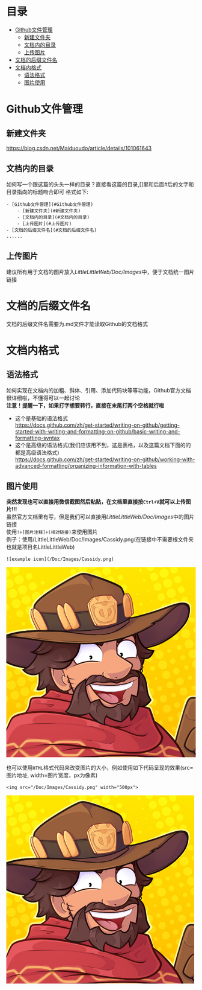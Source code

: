 # 目录
- [Github文件管理](#Github文件管理)
	- [新建文件夹](#新建文件夹)
	- [文档内的目录](#文档内的目录)
	- [上传图片](#上传图片)
- [文档的后缀文件名](#文档的后缀文件名)
- [文档内格式](#文档内格式)
	- [语法格式](#语法格式)
	- [图片使用](#图片使用)

# Github文件管理
## 新建文件夹
https://blog.csdn.net/Maiduoudo/article/details/101061643

## 文档内的目录
如何写一个跟这篇的头头一样的目录？直接看这篇的目录,[]里和后面#后的文字和目录指向的标题吻合即可
格式如下:
```
- [Github文件管理](#Github文件管理)
	- [新建文件夹](#新建文件夹)
	- [文档内的目录](#文档内的目录)
	- [上传图片](#上传图片)
- [文档的后缀文件名](#文档的后缀文件名)
......
```

## 上传图片
建议所有用于文档的图片放入*LittleLittleWeb/Doc/Images*中，便于文档统一图片链接

# 文档的后缀文件名
文档的后缀文件名需要为.md文件才能读取Github的文档格式

# 文档内格式
## 语法格式
如何实现在文档内的加粗、斜体、引用、添加代码块等等功能，Github官方文档很详细啦，不懂得可以一起讨论  
**注意！提醒一下，如果打字想要转行，直接在末尾打两个空格就行啦**
- 这个是基础的语法格式  
https://docs.github.com/zh/get-started/writing-on-github/getting-started-with-writing-and-formatting-on-github/basic-writing-and-formatting-syntax
- 这个是高级的语法格式(我们应该用不到，这是表格，以及这篇文档下面的的都是高级语法格式)    
https://docs.github.com/zh/get-started/writing-on-github/working-with-advanced-formatting/organizing-information-with-tables
## 图片使用
**突然发现也可以直接用微信截图然后粘贴，在文档里直接按`Ctrl+V`就可以上传图片!!!**  
虽然官方文档里有写，但是我们可以直接用*LittleLittleWeb/Doc/Images*中的图片链接  
使用`!+[图片注释]+(相对链接)`来使用图片  
例子：使用/LittleLittleWeb/Doc/Images/Cassidy.png(在链接中不需要根文件夹也就是项目名LittleLittleWeb)  

```
![example icon](/Doc/Images/Cassidy.png)
```
![example icon](/Doc/其他文档/Images/Cassidy.png)

也可以使用`HTML`格式代码来改变图片的大小，例如使用如下代码呈现的效果(src=图片地址, width=图片宽度，px为像素)
```
<img src="/Doc/Images/Cassidy.png" width="500px">
```
<img src="/Doc/其他文档/Images/Cassidy.png" width="500px">
